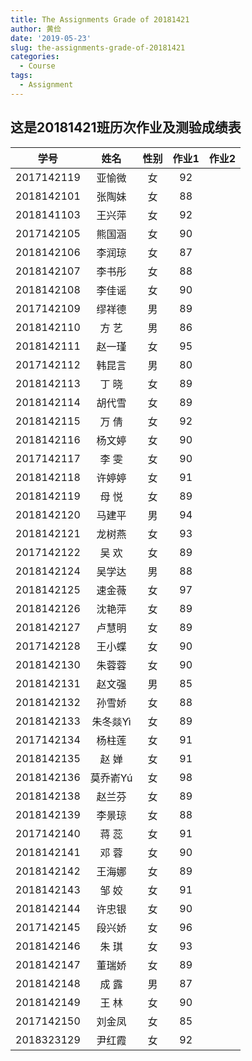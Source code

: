 ```yaml
---
title: The Assignments Grade of 20181421
author: 黄俭
date: '2019-05-23'
slug: the-assignments-grade-of-20181421
categories:
  - Course
tags:
  - Assignment
---
```

## 这是20181421班历次作业及测验成绩表

|学号         |      姓名| 性别    | 作业1 |作业2 |
|:-----------:|:--------:|:-------:|:-----:|:----:|
|   2017142119|    亚愉微| 女      |   92  |      |
|   2018142101|    张陶妹| 女      |   88  |      |
|   2018141103|    王兴萍| 女      |   92  |      |
|   2017142105|    熊国涵| 女      |   90  |      |
|   2018142106|    李润琼| 女      |   87  |      |
|   2018142107|    李书彤| 女      |   88  |      |
|   2018142108|    李佳谣| 女      |   90  |      |
|   2017142109|    缪祥德| 男      |   89  |      |
|   2018142110|    方  艺| 男      |   86  |      |
|   2018142111|    赵一瑾| 女      |   95  |      |
|   2017142112|    韩昆言| 男      |   80  |      |
|   2018142113|    丁  晓| 女      |   89  |      |
|   2018142114|    胡代雪| 女      |   89  |      |
|   2018142115|    万  倩| 女      |   92  |      |
|   2018142116|    杨文婷| 女      |   90  |      |
|   2017142117|    李  雯| 女      |   90  |      |
|   2018142118|    许婷婷| 女      |   91  |      |
|   2018142119|    母  悦| 女      |   89  |      |
|   2018142120|    马建平| 男      |   94  |      |
|   2018142121|    龙树燕| 女      |   93  |      |
|   2017142122|    吴  欢| 女      |   89  |      |
|   2018142124|    吴学达| 男      |   88  |      |
|   2018142125|    速金薇| 女      |   97  |      |
|   2018142126|    沈艳萍| 女      |   89  |      |
|   2018142127|    卢慧明| 女      |   89  |      |
|   2017142128|    王小蝶| 女      |   90  |      |
|   2018142130|    朱蓉蓉| 女      |   90  |      |
|   2018142131|    赵文强| 男      |   85  |      |
|   2018142132|    孙雪娇| 女      |   88  |      |
|   2018142133|  朱冬燚Yì| 女      |   89  |      |
|   2017142134|    杨柱莲| 女      |   91  |      |
|   2018142135|    赵  婵| 女      |   91  |      |
|   2018142136|  莫乔嵛Yú| 女      |   98  |      |
|   2018142138|    赵兰芬| 女      |   89  |      |
|   2018142139|    李景琼| 女      |   88  |      |
|   2017142140|    蒋  蕊| 女      |   91  |      |
|   2018142141|    邓  蓉| 女      |   90  |      |
|   2018142142|    王海娜| 女      |   89  |      |
|   2018142143|    邹  姣| 女      |   91  |      |
|   2018142144|    许忠银| 女      |   90  |      |
|   2017142145|    段兴娇| 女      |   96  |      |
|   2018142146|    朱  琪| 女      |   93  |      |
|   2018142147|    董瑞娇| 女      |   89  |      |
|   2018142148|    成  露| 男      |   87  |      |
|   2018142149|    王  林| 女      |   90  |      |
|   2017142150|    刘金凤| 女      |   85  |      |
|   2018323129|    尹红霞| 女      |   92  |      |


